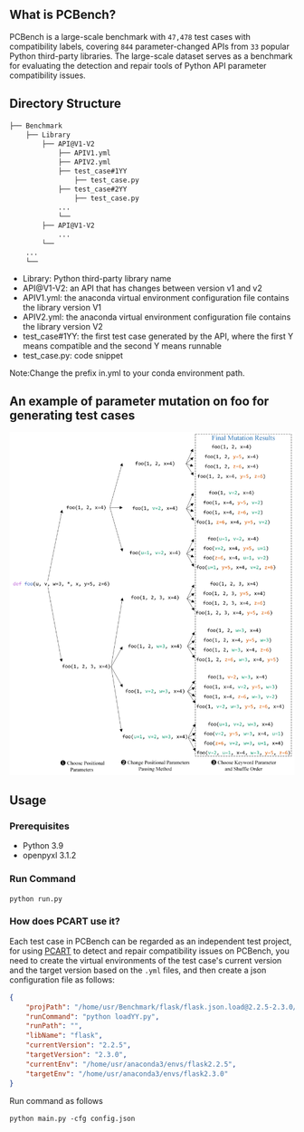 ## What is PCBench?
PCBench is a large-scale benchmark with `47,478` test cases with compatibility labels, covering `844` parameter-changed APIs from `33` popular Python third-party libraries. The large-scale dataset serves as a benchmark for evaluating the detection and repair tools of Python API parameter compatibility
issues.

## Directory Structure

```
├── Benchmark
    ├── Library
        ├── API@V1-V2
            ├── APIV1.yml
            ├── APIV2.yml
            ├── test_case#1YY
                ├── test_case.py
            ├── test_case#2YY
                ├── test_case.py
            ...
            └──
        ├── API@V1-V2
            ...
        └──
    ...
    └──
```
- Library: Python third-party library name
- API@V1-V2: an API that has changes between version v1 and v2
- APIV1.yml: the anaconda virtual environment configuration file contains the library version V1
- APIV2.yml: the anaconda virtual environment configuration file contains the library version V2
- test_case#1YY: the first test case generated by the API, where the first Y means compatible and the second Y means runnable
- test_case.py: code snippet

Note:Change the prefix in.yml to your conda environment path. 

## An example of parameter mutation on foo for generating test cases
![image](mutation.png)

## Usage
### Prerequisites
- Python 3.9
- openpyxl 3.1.2


### Run Command
```shell
python run.py
```

### How does PCART use it?
Each test case in PCBench can be regarded as an independent test project, for using [PCART]([https://github.com/pcart-tools/PCART]) to detect and repair compatibility issues on PCBench, you need to create the virtual environments of the test case's current version and the target version based on the `.yml` files, and then create a json configuration file as follows:
```json
{
    "projPath": "/home/usr/Benchmark/flask/flask.json.load@2.2.5-2.3.0/flask.json.load#1YY",
    "runCommand": "python loadYY.py",
    "runPath": "",
    "libName": "flask",
    "currentVersion": "2.2.5",
    "targetVersion": "2.3.0",
    "currentEnv": "/home/usr/anaconda3/envs/flask2.2.5",
    "targetEnv": "/home/usr/anaconda3/envs/flask2.3.0"
} 
```
Run command as follows
```shell
python main.py -cfg config.json
```
